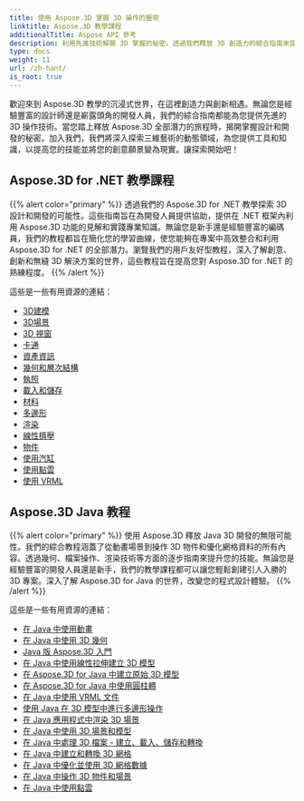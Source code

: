 ```yaml
---
title: 使用 Aspose.3D 掌握 3D 操作的藝術
linktitle: Aspose.3D 教學課程
additionalTitle: Aspose API 參考
description: 利用先進技術解開 3D 掌握的秘密。透過我們釋放 3D 創造力的綜合指南來提高您的設計和開發技能。
type: docs
weight: 11
url: /zh-hant/
is_root: true
---
```


歡迎來到 Aspose.3D 教學的沉浸式世界，在這裡創造力與創新相遇。無論您是經驗豐富的設計師還是嶄露頭角的開發人員，我們的綜合指南都能為您提供先進的 3D 操作技術。當您踏上釋放 Aspose.3D 全部潛力的旅程時，揭開掌握設計和開發的秘密。加入我們，我們將深入探索三維藝術的動態領域，為您提供工具和知識，以提高您的技能並將您的創意願景變為現實。讓探索開始吧！

## Aspose.3D for .NET 教學課程
{{% alert color="primary" %}}
透過我們的 Aspose.3D for .NET 教學探索 3D 設計和開發的可能性。這些指南旨在為開發人員提供協助，提供在 .NET 框架內利用 Aspose.3D 功能的見解和實踐專業知識。無論您是新手還是經驗豐富的編碼員，我們的教程都旨在簡化您的學習曲線，使您能夠在專案中高效整合和利用 Aspose.3D for .NET 的全部潛力。瀏覽我們的用戶友好型教程，深入了解創意、創新和無縫 3D 解決方案的世界，這些教程旨在提高您對 Aspose.3D for .NET 的熟練程度。
{{% /alert %}}

這些是一些有用資源的連結：
 
- [3D建模](./net/3d-modeling/)
- [3D場景](./net/3d-scene/)
- [3D 視窗](./net/3d-viewports/)
- [卡通](./net/animation/)
- [資產資訊](./net/asset-information/)
- [幾何和層次結構](./net/geometry-and-hierarchy/)
- [執照](./net/license/)
- [載入和儲存](./net/loading-and-saving/)
- [材料](./net/materials/)
- [多邊形](./net/polygons/)
- [渲染](./net/rendering/)
- [線性擠壓](./net/linear-extrusion/)
- [物件](./net/objects/)
- [使用汽缸](./net/working-with-cylinder/)
- [使用點雲](./net/working-with-point-cloud/)
- [使用 VRML](./net/working-with-vrml/)

## Aspose.3D Java 教程
{{% alert color="primary" %}}
使用 Aspose.3D 釋放 Java 3D 開發的無限可能性。我們的綜合教程涵蓋了從動畫場景到操作 3D 物件和優化網格資料的所有內容。透過幾何、檔案操作、渲染技術等方面的逐步指南來提升您的技能。無論您是經驗豐富的開發人員還是新手，我們的教學課程都可以讓您輕鬆創建引人入勝的 3D 專案。深入了解 Aspose.3D for Java 的世界，改變您的程式設計體驗。
{{% /alert %}}

這些是一些有用資源的連結：

- [在 Java 中使用動畫](./java/animations/)
- [在 Java 中使用 3D 幾何](./java/geometry/)
- [Java 版 Aspose.3D 入門](./java/licensing/)
- [在 Java 中使用線性拉伸建立 3D 模型](./java/linear-extrusion/)
- [在 Aspose.3D for Java 中建立原始 3D 模型](./java/primitive-3d-models/)
- [在 Aspose.3D for Java 中使用圓柱體](./java/cylinders/)
- [在 Java 中使用 VRML 文件](./java/vrml-files/)
- [使用 Java 在 3D 模型中進行多邊形操作](./java/polygon/)
- [在 Java 應用程式中渲染 3D 場景](./java/rendering-3d-scenes/)
- [在 Java 中使用 3D 場景和模型](./java/3d-scenes-and-models/)
- [在 Java 中處理 3D 檔案 - 建立、載入、儲存和轉換](./java/load-and-save/)
- [在 Java 中建立和轉換 3D 網格](./java/transforming-3d-meshes/)
- [在 Java 中優化並使用 3D 網格數據](./java/3d-mesh-data/)
- [在 Java 中操作 3D 物件和場景](./java/3d-objects-and-scenes/)
- [在 Java 中使用點雲](./java/point-clouds/)